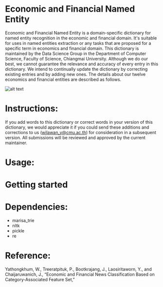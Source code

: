 # Economic and Financial Named Entity
Economic and Financial Named Entity is a domain-specific dictionary for named entity recognition in the economic and financial domain. It's suitable for uses in named entities extraction or any tasks that are proposed for a specific term in economics and financial domain. This dictionary is maintained by the Data Science Group in the Department of Computer Science, Faculty of Science, Chiangmai University. Although we do our best, we cannot guarantee the relevance and accuracy of every entry in this dictionary. We intend to continually update the dictionary by correcting existing entries and by adding new ones. The details about our twelve economics and financial entities are described as follows. <br/>

![alt text](https://github.com/Wilawan-Y/EconomicFinancial-NE-Extractor/blob/main/entity.jpg?raw=true)

# Instructions:
If you add words to this dictionary or correct words in your version of this dictionary, we would appreciate it if you could send these additions and corrections to us (wilawan_y@cmu.ac.th) for consideration in a subsequent version. All submissions will be reviewed and approved by the current maintainer.

# Usage:

# Getting started

# Dependencies:
- marisa_trie <br/>
- nltk <br/>
- pickle <br/>
- re
# Reference:
Yathongkhum, W., Treeratpituk, P., Bootkrajang, J., Laosiritaworn, Y., and Chaijaruwanich, J., “Economic and Financial News Classification Based on Category-Associated Feature Set,” 
